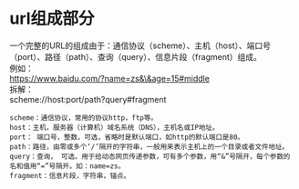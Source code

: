 # url组成部分

一个完整的URL的组成由于：通信协议（scheme）、主机（host）、端口号（port）、路径（path）、查询（query）、信息片段（fragment）组成。 \
例如： \
https://www.baidu.com/?name=zs&\&age=15#middle \
拆解：\
scheme://host:port/path?query#fragment

```
scheme：通信协议，常用的协议http，ftp等。
host：主机，服务器（计算机）域名系统（DNS），主机名或IP地址。
port： 端口号，整数，可选，省略时是默认端口，如http的默认端口是80。
path：路径，由零或多个‘/’隔开的字符串，一般用来表示主机上的一个目录或者文件地址。
query：查询， 可选，用于给动态网页传递参数，可有多个参数，用“&”号隔开，每个参数的名和值用“=”号隔开。如：name=zs。
fragment：信息片段，字符串，锚点。
```
